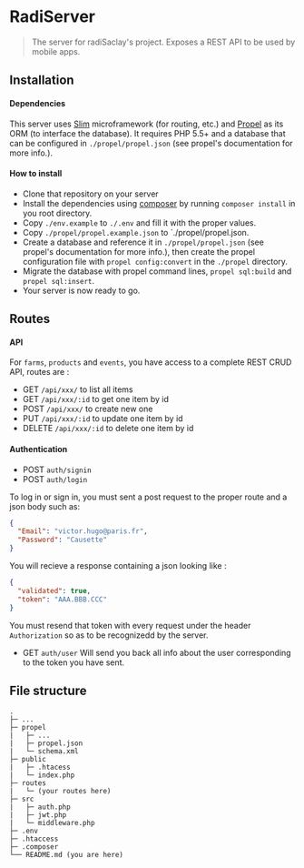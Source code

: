 # RadiServer

> The server for radiSaclay's project. Exposes a REST API to be used by mobile apps.

## Installation
#### Dependencies
This server uses [Slim](https://www.slimframework.com) microframework (for routing, etc.) and [Propel](http://propelorm.org/) as its ORM (to interface the database).
It requires PHP 5.5+ and a database that can be configured in `./propel/propel.json` (see propel's documentation for more info.).

#### How to install
- Clone that repository on your server
- Install the dependencies using [composer](https://getcomposer.org/) by running `composer install` in you root directory.
- Copy `./env.example` to `./.env` and fill it with the proper values.
- Copy `./propel/propel.example.json` to `./propel/propel.json.
- Create a database and reference it in `./propel/propel.json` (see propel's documentation for more info.), then create the propel configuration file with `propel config:convert` in the `./propel` directory.
- Migrate the database with propel command lines, `propel sql:build` and `propel sql:insert`.
- Your server is now ready to go.

## Routes
#### API
For `farms`, `products` and `events`, you have access to a complete REST CRUD API, routes are :
- GET `/api/xxx/` to list all items
- GET `/api/xxx/:id` to get one item by id
- POST `/api/xxx/` to create new one
- PUT `/api/xxx/:id` to update one item by id
- DELETE `/api/xxx/:id` to delete one item by id

#### Authentication
- POST `auth/signin`
- POST `auth/login`

To log in or sign in, you must sent a post request to the proper route and a json body such as:
```json
{
  "Email": "victor.hugo@paris.fr",
  "Password": "Causette"
}
```

You will recieve a response containing a json looking like :
```json
{
  "validated": true,
  "token": "AAA.BBB.CCC"
}
```
You must resend that token with every request under the header `Authorization` so as to be recognizedd by the server.

- GET `auth/user`
Will send you back all info about the user corresponding to the token you have sent.

## File structure
```
.
├─ ...
├─ propel
|   ├─ ...
|   ├─ propel.json
|   └─ schema.xml
├─ public
|   ├─ .htacess
|   └─ index.php
├─ routes
|   └─ (your routes here)
├─ src
|   ├─ auth.php
|   ├─ jwt.php
|   └─ middleware.php
├─ .env
├─ .htaccess
├─ .composer
└── README.md (you are here)
```
